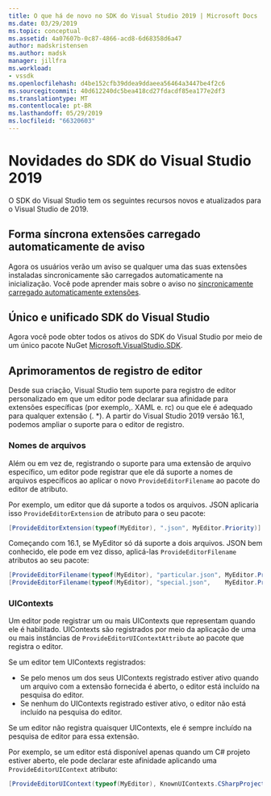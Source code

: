 ```yaml
---
title: O que há de novo no SDK do Visual Studio 2019 | Microsoft Docs
ms.date: 03/29/2019
ms.topic: conceptual
ms.assetid: 4a07607b-0c87-4866-acd8-6d68358d6a47
author: madskristensen
ms.author: madsk
manager: jillfra
ms.workload:
- vssdk
ms.openlocfilehash: d4be152cfb39ddea9ddaeea56464a3447be4f2c6
ms.sourcegitcommit: 40d612240dc5bea418cd27fdacdf85ea177e2df3
ms.translationtype: MT
ms.contentlocale: pt-BR
ms.lasthandoff: 05/29/2019
ms.locfileid: "66320603"
---
```

# <a name="whats-new-in-the-visual-studio-2019-sdk"></a>Novidades do SDK do Visual Studio 2019

O SDK do Visual Studio tem os seguintes recursos novos e atualizados para o Visual Studio de 2019.

## <a name="synchronously-autoloaded-extensions-warning"></a>Forma síncrona extensões carregado automaticamente de aviso

Agora os usuários verão um aviso se qualquer uma das suas extensões instaladas sincronicamente são carregados automaticamente na inicialização. Você pode aprender mais sobre o aviso no [sincronicamente carregado automaticamente extensões](synchronously-autoloaded-extensions.md).

## <a name="single-unified-visual-studio-sdk"></a>Único e unificado SDK do Visual Studio

Agora você pode obter todos os ativos do SDK do Visual Studio por meio de um único pacote NuGet [Microsoft.VisualStudio.SDK](https://www.nuget.org/packages/microsoft.visualstudio.sdk).

## <a name="editor-registration-enhancements"></a>Aprimoramentos de registro de editor

Desde sua criação, Visual Studio tem suporte para registro de editor personalizado em que um editor pode declarar sua afinidade para extensões específicas (por exemplo,. XAML e. rc) ou que ele é adequado para qualquer extensão (. *). A partir do Visual Studio 2019 versão 16.1, podemos ampliar o suporte para o editor de registro.

### <a name="filenames"></a>Nomes de arquivos

Além ou em vez de, registrando o suporte para uma extensão de arquivo específico, um editor pode registrar que ele dá suporte a nomes de arquivos específicos ao aplicar o novo `ProvideEditorFilename` ao pacote do editor de atributo.

Por exemplo, um editor que dá suporte a todos os arquivos. JSON aplicaria isso `ProvideEditorExtension` de atributo para o seu pacote:

```cs
[ProvideEditorExtension(typeof(MyEditor), ".json", MyEditor.Priority)]
```

Começando com 16.1, se MyEditor só dá suporte a dois arquivos. JSON bem conhecido, ele pode em vez disso, aplicá-las `ProvideEditorFilename` atributos ao seu pacote:

```cs
[ProvideEditorFilename(typeof(MyEditor), "particular.json", MyEditor.Priority)]
[ProvideEditorFilename(typeof(MyEditor), "special.json",    MyEditor.Priority)]
```

### <a name="uicontexts"></a>UIContexts

Um editor pode registrar um ou mais UIContexts que representam quando ele é habilitado. UIContexts são registrados por meio da aplicação de uma ou mais instâncias de `ProvideEditorUIContextAttribute` ao pacote que registra o editor.

Se um editor tem UIContexts registrados:

- Se pelo menos um dos seus UIContexts registrado estiver ativo quando um arquivo com a extensão fornecida é aberto, o editor está incluído na pesquisa do editor.
- Se nenhum do UIContexts registrado estiver ativo, o editor não está incluído na pesquisa do editor.

Se um editor não registra quaisquer UIContexts, ele é sempre incluído na pesquisa de editor para essa extensão.

Por exemplo, se um editor está disponível apenas quando um C# projeto estiver aberto, ele pode declarar este afinidade aplicando uma `ProvideEditorUIContext` atributo:

```cs
[ProvideEditorUIContext(typeof(MyEditor), KnownUIContexts.CSharpProjectContext)]
```
